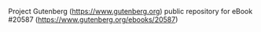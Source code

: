 Project Gutenberg (https://www.gutenberg.org) public repository for eBook #20587 (https://www.gutenberg.org/ebooks/20587)
